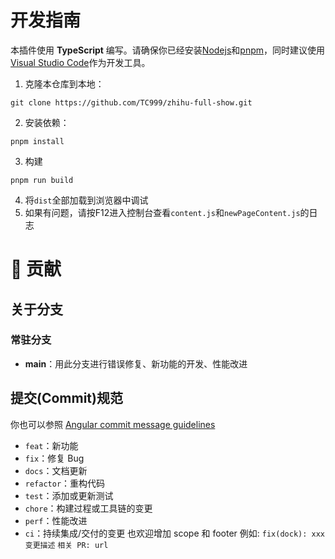 # 开发指南
本插件使用 **TypeScript** 编写。请确保你已经安装[Nodejs](https://nodejs.org/)和[pnpm](https://pnpm.io/zh)，同时建议使用[Visual Studio Code](https://code.visualstudio.com/)作为开发工具。

1. 克隆本仓库到本地：
```shell
git clone https://github.com/TC999/zhihu-full-show.git
```
2. 安装依赖：
```
pnpm install
```
3. 构建
```
pnpm run build
```
4. 将`dist`全部加载到浏览器中调试
5. 如果有问题，请按F12进入控制台查看`content.js`和`newPageContent.js`的日志

# 🤝 贡献
## 关于分支
### 常驻分支

- **main**：用此分支进行错误修复、新功能的开发、性能改进

## 提交(Commit)规范

你也可以参照 [Angular commit message guidelines](https://github.com/angular/angular/blob/22b96b9/CONTRIBUTING.md#-commit-message-guidelines)

- `feat`：新功能
- `fix`：修复 Bug
- `docs`：文档更新
- `refactor`：重构代码
- `test`：添加或更新测试
- `chore`：构建过程或工具链的变更
- `perf`：性能改进
- `ci`：持续集成/交付的变更
也欢迎增加 scope 和 footer
例如:
`fix(dock): xxx`
`变更描述`
`相关 PR: url`